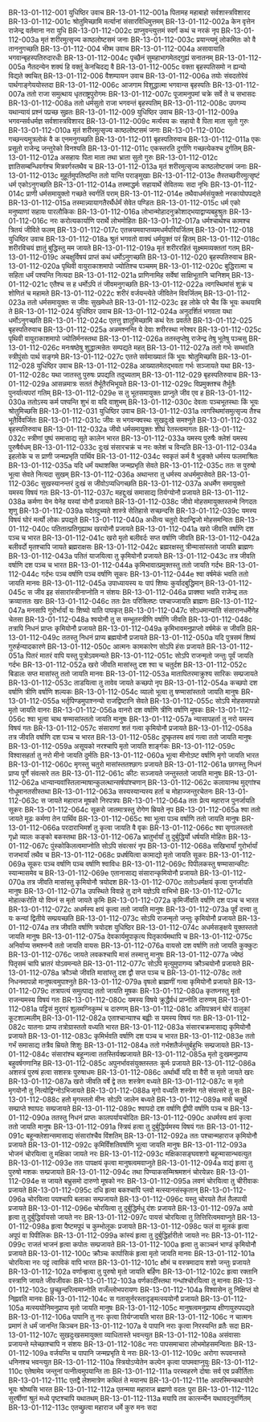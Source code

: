 BR-13-01-112-001	युधिष्ठिर उवाच
BR-13-01-112-001a	पितामह महाबाहो सर्वशास्त्रविशारद
BR-13-01-112-001c	श्रोतुमिच्छामि मर्त्यानां संसारविधिमुत्तमम्
BR-13-01-112-002a	केन वृत्तेन राजेन्द्र वर्तमाना नरा युधि
BR-13-01-112-002c	प्राप्नुवन्त्युत्तमं स्वर्गं कथं च नरकं नृप
BR-13-01-112-003a	मृतं शरीरमुत्सृज्य काष्ठलोष्टसमं जनाः
BR-13-01-112-003c	प्रयान्त्यमुं लोकमितः को वै ताननुगच्छति
BR-13-01-112-004	भीष्म उवाच
BR-13-01-112-004a	असावायाति भगवान्बृहस्पतिरुदारधीः
BR-13-01-112-004c	पृच्छैनं सुमहाभागमेतद्गुह्यं सनातनम्
BR-13-01-112-005a	नैतदन्येन शक्यं हि वक्तुं केनचिदद्य वै
BR-13-01-112-005c	वक्ता बृहस्पतिसमो न ह्यन्यो विद्यते क्वचित्
BR-13-01-112-006	वैशम्पायन उवाच
BR-13-01-112-006a	तयोः संवदतोरेवं पार्थगाङ्गेययोस्तदा
BR-13-01-112-006c	आजगाम विशुद्धात्मा भगवान्स बृहस्पतिः
BR-13-01-112-007a	ततो राजा समुत्थाय धृतराष्ट्रपुरोगमः
BR-13-01-112-007c	पूजामनुपमां चक्रे सर्वे ते च सभासदः
BR-13-01-112-008a	ततो धर्मसुतो राजा भगवन्तं बृहस्पतिम्
BR-13-01-112-008c	उपगम्य यथान्यायं प्रश्नं पप्रच्छ सुव्रतः
BR-13-01-112-009	युधिष्ठिर उवाच
BR-13-01-112-009a	भगवन्सर्वधर्मज्ञ सर्वशास्त्रविशारद
BR-13-01-112-009c	मर्त्यस्य कः सहायो वै पिता माता सुतो गुरुः
BR-13-01-112-010a	मृतं शरीरमुत्सृज्य काष्ठलोष्टसमं जनाः
BR-13-01-112-010c	गच्छन्त्यमुत्रलोकं वै क एनमनुगच्छति
BR-13-01-112-011	बृहस्पतिरुवाच
BR-13-01-112-011a	एकः प्रसूतो राजेन्द्र जन्तुरेको विनश्यति
BR-13-01-112-011c	एकस्तरति दुर्गाणि गच्छत्येकश्च दुर्गतिम्
BR-13-01-112-012a	असहायः पिता माता तथा भ्राता सुतो गुरुः
BR-13-01-112-012c	ज्ञातिसम्बन्धिवर्गश्च मित्रवर्गस्तथैव च
BR-13-01-112-013a	मृतं शरीरमुत्सृज्य काष्ठलोष्टसमं जनाः
BR-13-01-112-013c	मुहूर्तमुपतिष्ठन्ति ततो यान्ति पराङ्मुखाः
BR-13-01-112-013e	तैस्तच्छरीरमुत्सृष्टं धर्म एकोऽनुगच्छति
BR-13-01-112-014a	तस्माद्धर्मः सहायार्थे सेवितव्यः सदा नृभिः
BR-13-01-112-014c	प्राणी धर्मसमायुक्तो गच्छते स्वर्गतिं पराम्
BR-13-01-112-014e	तथैवाधर्मसंयुक्तो नरकायोपपद्यते
BR-13-01-112-015a	तस्मान्न्यायागतैरर्थैर्धर्मं सेवेत पण्डितः
BR-13-01-112-015c	धर्म एको मनुष्याणां सहायः पारलौकिकः
BR-13-01-112-016a	लोभान्मोहादनुक्रोशाद्भयाद्वाप्यबहुश्रुतः
BR-13-01-112-016c	नरः करोत्यकार्याणि परार्थे लोभमोहितः
BR-13-01-112-017a	धर्मश्चार्थश्च कामश्च त्रितयं जीविते फलम्
BR-13-01-112-017c	एतत्त्रयमवाप्तव्यमधर्मपरिवर्जितम्
BR-13-01-112-018	युधिष्ठिर उवाच
BR-13-01-112-018a	श्रुतं भगवतो वाक्यं धर्मयुक्तं परं हितम्
BR-13-01-112-018c	शरीरविचयं ज्ञातुं बुद्धिस्तु मम जायते
BR-13-01-112-019a	मृतं शरीररहितं सूक्ष्ममव्यक्ततां गतम्
BR-13-01-112-019c	अचक्षुर्विषयं प्राप्तं कथं धर्मोऽनुगच्छति
BR-13-01-112-020	बृहस्पतिरुवाच
BR-13-01-112-020a	पृथिवी वायुराकाशमापो ज्योतिश्च पञ्चमम्
BR-13-01-112-020c	बुद्धिरात्मा च सहिता धर्मं पश्यन्ति नित्यदा
BR-13-01-112-021a	प्राणिनामिह सर्वेषां साक्षिभूतानि चानिशम्
BR-13-01-112-021c	एतैश्च स ह धर्मोऽपि तं जीवमनुगच्छति
BR-13-01-112-022a	त्वगस्थिमांसं शुक्रं च शोणितं च महामते
BR-13-01-112-022c	शरीरं वर्जयन्त्येते जीवितेन विवर्जितम्
BR-13-01-112-023a	ततो धर्मसमायुक्तः स जीवः सुखमेधते
BR-13-01-112-023c	इह लोके परे चैव किं भूयः कथयामि ते
BR-13-01-112-024	युधिष्ठिर उवाच
BR-13-01-112-024a	अनुदर्शितं भगवता यथा धर्मोऽनुगच्छति
BR-13-01-112-024c	एतत्तु ज्ञातुमिच्छामि कथं रेतः प्रवर्तते
BR-13-01-112-025	बृहस्पतिरुवाच
BR-13-01-112-025a	अन्नमश्नन्ति ये देवाः शरीरस्था नरेश्वर
BR-13-01-112-025c	पृथिवी वायुराकाशमापो ज्योतिर्मनस्तथा
BR-13-01-112-026a	ततस्तृप्तेषु राजेन्द्र तेषु भूतेषु पञ्चसु
BR-13-01-112-026c	मनःषष्ठेषु शुद्धात्मन्रेतः सम्पद्यते महत्
BR-13-01-112-027a	ततो गर्भः सम्भवति स्त्रीपुंसोः पार्थ सङ्गमे
BR-13-01-112-027c	एतत्ते सर्वमाख्यातं किं भूयः श्रोतुमिच्छसि
BR-13-01-112-028	युधिष्ठिर उवाच
BR-13-01-112-028a	आख्यातमेतद्भवता गर्भः सञ्जायते यथा
BR-13-01-112-028c	यथा जातस्तु पुरुषः प्रपद्यति तदुच्यताम्
BR-13-01-112-029	बृहस्पतिरुवाच
BR-13-01-112-029a	आसन्नमात्रः सततं तैर्भूतैरभिभूयते
BR-13-01-112-029c	विप्रमुक्तश्च तैर्भूतैः पुनर्यात्यपरां गतिम्
BR-13-01-112-029e	स तु भूतसमायुक्तः प्राप्नुते जीव एव ह
BR-13-01-112-030a	ततोऽस्य कर्म पश्यन्ति शुभं वा यदि वाशुभम्
BR-13-01-112-030c	देवताः पञ्चभूतस्थाः किं भूयः श्रोतुमिच्छसि
BR-13-01-112-031	युधिष्ठिर उवाच
BR-13-01-112-031a	त्वगस्थिमांसमुत्सृज्य तैश्च भूतैर्विवर्जितः
BR-13-01-112-031c	जीवः स भगवन्क्वस्थः सुखदुःखे समश्नुते
BR-13-01-112-032	बृहस्पतिरुवाच
BR-13-01-112-032a	जीवो धर्मसमायुक्तः शीघ्रं रेतस्त्वमागतः
BR-13-01-112-032c	स्त्रीणां पुष्पं समासाद्य सूते कालेन भारत
BR-13-01-112-033a	यमस्य पुरुषैः क्लेशं यमस्य पुरुषैर्वधम्
BR-13-01-112-033c	दुःखं संसारचक्रं च नरः क्लेशं च विन्दति
BR-13-01-112-034a	इहलोके च स प्राणी जन्मप्रभृति पार्थिव
BR-13-01-112-034c	स्वकृतं कर्म वै भुङ्क्ते धर्मस्य फलमाश्रितः
BR-13-01-112-035a	यदि धर्मं यथाशक्ति जन्मप्रभृति सेवते
BR-13-01-112-035c	ततः स पुरुषो भूत्वा सेवते नित्यदा सुखम्
BR-13-01-112-036a	अथान्तरा तु धर्मस्य अधर्ममुपसेवते
BR-13-01-112-036c	सुखस्यानन्तरं दुःखं स जीवोऽप्यधिगच्छति
BR-13-01-112-037a	अधर्मेण समायुक्तो यमस्य विषयं गतः
BR-13-01-112-037c	महद्दुःखं समासाद्य तिर्यग्योनौ प्रजायते
BR-13-01-112-038a	कर्मणा येन येनेह यस्यां योनौ प्रजायते
BR-13-01-112-038c	जीवो मोहसमायुक्तस्तन्मे निगदतः शृणु
BR-13-01-112-039a	यदेतदुच्यते शास्त्रे सेतिहासे सच्छन्दसि
BR-13-01-112-039c	यमस्य विषयं घोरं मर्त्यो लोकः प्रपद्यते
BR-13-01-112-040a	अधीत्य चतुरो वेदान्द्विजो मोहसमन्वितः
BR-13-01-112-040c	पतितात्प्रतिगृह्याथ खरयोनौ प्रजायते
BR-13-01-112-041a	खरो जीवति वर्षाणि दश पञ्च च भारत
BR-13-01-112-041c	खरो मृतो बलीवर्दः सप्त वर्षाणि जीवति
BR-13-01-112-042a	बलीवर्दो मृतश्चापि जायते ब्रह्मराक्षसः
BR-13-01-112-042c	ब्रह्मरक्षस्तु त्रीन्मासांस्ततो जायति ब्राह्मणः
BR-13-01-112-043a	पतितं याजयित्वा तु कृमियोनौ प्रजायते
BR-13-01-112-043c	तत्र जीवति वर्षाणि दश पञ्च च भारत
BR-13-01-112-044a	कृमिभावात्प्रमुक्तस्तु ततो जायति गर्दभः
BR-13-01-112-044c	गर्दभः पञ्च वर्षाणि पञ्च वर्षाणि सूकरः
BR-13-01-112-044e	श्वा वर्षमेकं भवति ततो जायति मानवः
BR-13-01-112-045a	उपाध्यायस्य यः पापं शिष्यः कुर्यादबुद्धिमान्
BR-13-01-112-045c	स जीव इह संसारांस्त्रीनाप्नोति न संशयः
BR-13-01-112-046a	प्राक्श्वा भवति राजेन्द्र ततः क्रव्यात्ततः खरः
BR-13-01-112-046c	ततः प्रेतः परिक्लिष्टः पश्चाज्जायति ब्राह्मणः
BR-13-01-112-047a	मनसापि गुरोर्भार्यां यः शिष्यो याति पापकृत्
BR-13-01-112-047c	सोऽधमान्याति संसारानधर्मेणेह चेतसा
BR-13-01-112-048a	श्वयोनौ तु स सम्भूतस्त्रीणि वर्षाणि जीवति
BR-13-01-112-048c	तत्रापि निधनं प्राप्तः कृमियोनौ प्रजायते
BR-13-01-112-049a	कृमिभावमनुप्राप्तो वर्षमेकं स जीवति
BR-13-01-112-049c	ततस्तु निधनं प्राप्य ब्रह्मयोनौ प्रजायते
BR-13-01-112-050a	यदि पुत्रसमं शिष्यं गुरुर्हन्यादकारणे
BR-13-01-112-050c	आत्मनः कामकारेण सोऽपि हंसः प्रजायते
BR-13-01-112-051a	पितरं मातरं वापि यस्तु पुत्रोऽवमन्यते
BR-13-01-112-051c	सोऽपि राजन्मृतो जन्तुः पूर्वं जायति गर्दभः
BR-13-01-112-052a	खरो जीवति मासांस्तु दश श्वा च चतुर्दश
BR-13-01-112-052c	बिडालः सप्त मासांस्तु ततो जायति मानवः
BR-13-01-112-053a	मातापितरमाक्रुश्य सारिकः सम्प्रजायते
BR-13-01-112-053c	ताडयित्वा तु तावेव जायते कच्छपो नृप
BR-13-01-112-054a	कच्छपो दश वर्षाणि त्रीणि वर्षाणि शल्यकः
BR-13-01-112-054c	व्यालो भूत्वा तु षण्मासांस्ततो जायति मानुषः
BR-13-01-112-055a	भर्तृपिण्डमुपाश्नन्यो राजद्विष्टानि सेवते
BR-13-01-112-055c	सोऽपि मोहसमापन्नो मृतो जायति वानरः
BR-13-01-112-056a	वानरो दश वर्षाणि त्रीणि वर्षाणि मूषकः
BR-13-01-112-056c	श्वा भूत्वा चाथ षण्मासांस्ततो जायति मानुषः
BR-13-01-112-057a	न्यासापहर्ता तु नरो यमस्य विषयं गतः
BR-13-01-112-057c	संसाराणां शतं गत्वा कृमियोनौ प्रजायते
BR-13-01-112-058a	तत्र जीवति वर्षाणि दश पञ्च च भारत
BR-13-01-112-058c	दुष्कृतस्य क्षयं गत्वा ततो जायति मानुषः
BR-13-01-112-059a	असूयको नरश्चापि मृतो जायति शार्ङ्गकः
BR-13-01-112-059c	विश्वासहर्ता तु नरो मीनो जायति दुर्मतिः
BR-13-01-112-060a	भूत्वा मीनोऽष्ट वर्षाणि मृगो जायति भारत
BR-13-01-112-060c	मृगस्तु चतुरो मासांस्ततश्छागः प्रजायते
BR-13-01-112-061a	छागस्तु निधनं प्राप्य पूर्णे संवत्सरे ततः
BR-13-01-112-061c	कीटः सञ्जायते जन्तुस्ततो जायति मानुषः
BR-13-01-112-062a	धान्यान्यवांस्तिलान्माषान्कुलत्थान्सर्षपांश्चणान्
BR-13-01-112-062c	कलायानथ मुद्गांश्च गोधूमानतसीस्तथा
BR-13-01-112-063a	सस्यस्यान्यस्य हर्ता च मोहाज्जन्तुरचेतनः
BR-13-01-112-063c	स जायते महाराज मूषको निरपत्रपः
BR-13-01-112-064a	ततः प्रेत्य महाराज पुनर्जायति सूकरः
BR-13-01-112-064c	सूकरो जातमात्रस्तु रोगेण म्रियते नृप
BR-13-01-112-065a	श्वा ततो जायते मूढः कर्मणा तेन पार्थिव
BR-13-01-112-065c	श्वा भूत्वा पञ्च वर्षाणि ततो जायति मानुषः
BR-13-01-112-066a	परदाराभिमर्शं तु कृत्वा जायति वै वृकः
BR-13-01-112-066c	श्वा सृगालस्ततो गृध्रो व्यालः कङ्को बकस्तथा
BR-13-01-112-067a	भ्रातुर्भार्यां तु दुर्बुद्धिर्यो धर्षयति मोहितः
BR-13-01-112-067c	पुंस्कोकिलत्वमाप्नोति सोऽपि संवत्सरं नृप
BR-13-01-112-068a	सखिभार्यां गुरोर्भार्यां राजभार्यां तथैव च
BR-13-01-112-068c	प्रधर्षयित्वा कामाद्यो मृतो जायति सूकरः
BR-13-01-112-069a	सूकरः पञ्च वर्षाणि पञ्च वर्षाणि श्वाविधः
BR-13-01-112-069c	पिपीलकस्तु षण्मासान्कीटः स्यान्मासमेव च
BR-13-01-112-069e	एतानासाद्य संसारान्कृमियोनौ प्रजायते
BR-13-01-112-070a	तत्र जीवति मासांस्तु कृमियोनौ त्रयोदश
BR-13-01-112-070c	ततोऽधर्मक्षयं कृत्वा पुनर्जायति मानुषः
BR-13-01-112-071a	उपस्थिते विवाहे तु दाने यज्ञेऽपि वाभिभो
BR-13-01-112-071c	मोहात्करोति यो विघ्नं स मृतो जायते कृमिः
BR-13-01-112-072a	कृमिर्जीवति वर्षाणि दश पञ्च च भारत
BR-13-01-112-072c	अधर्मस्य क्षयं कृत्वा ततो जायति मानुषः
BR-13-01-112-073a	पूर्वं दत्त्वा तु यः कन्यां द्वितीये सम्प्रयच्छति
BR-13-01-112-073c	सोऽपि राजन्मृतो जन्तुः कृमियोनौ प्रजायते
BR-13-01-112-074a	तत्र जीवति वर्षाणि त्रयोदश युधिष्ठिर
BR-13-01-112-074c	अधर्मसङ्क्षये युक्तस्ततो जायति मानुषः
BR-13-01-112-075a	देवकार्यमुपाकृत्य पितृकार्यमथापि च
BR-13-01-112-075c	अनिर्वाप्य समश्नन्वै ततो जायति वायसः
BR-13-01-112-076a	वायसो दश वर्षाणि ततो जायति कुक्कुटः
BR-13-01-112-076c	जायते लवकश्चापि मासं तस्मात्तु मानुषः
BR-13-01-112-077a	ज्येष्ठं पितृसमं चापि भ्रातरं योऽवमन्यते
BR-13-01-112-077c	सोऽपि मृत्युमुपागम्य क्रौञ्चयोनौ प्रजायते
BR-13-01-112-078a	क्रौञ्चो जीवति मासांस्तु दश द्वौ सप्त पञ्च च
BR-13-01-112-078c	ततो निधनमापन्नो मानुषत्वमुपाश्नुते
BR-13-01-112-079a	वृषलो ब्राह्मणीं गत्वा कृमियोनौ प्रजायते
BR-13-01-112-079c	तत्रापत्यं समुत्पाद्य ततो जायति मूषकः
BR-13-01-112-080a	कृतघ्नस्तु मृतो राजन्यमस्य विषयं गतः
BR-13-01-112-080c	यमस्य विषये क्रुद्धैर्वधं प्राप्नोति दारुणम्
BR-13-01-112-081a	पट्टिसं मुद्गरं शूलमग्निकुम्भं च दारुणम्
BR-13-01-112-081c	असिपत्रवनं घोरं वालुकां कूटशाल्मलीम्
BR-13-01-112-082a	एताश्चान्याश्च बह्वीः स यमस्य विषयं गतः
BR-13-01-112-082c	यातनाः प्राप्य तत्रोग्रास्ततो वध्यति भारत
BR-13-01-112-083a	संसारचक्रमासाद्य कृमियोनौ प्रजायते
BR-13-01-112-083c	कृमिर्भवति वर्षाणि दश पञ्च च भारत
BR-13-01-112-083e	ततो गर्भं समासाद्य तत्रैव म्रियते शिशुः
BR-13-01-112-084a	ततो गर्भशतैर्जन्तुर्बहुभिः सम्प्रजायते
BR-13-01-112-084c	संसारांश्च बहून्गत्वा ततस्तिर्यक्प्रजायते
BR-13-01-112-085a	मृतो दुःखमनुप्राप्य बहुवर्षगणानिह
BR-13-01-112-085c	अपुनर्भावसंयुक्तस्ततः कूर्मः प्रजायते
BR-13-01-112-086a	अशस्त्रं पुरुषं हत्वा सशस्त्रः पुरुषाधमः
BR-13-01-112-086c	अर्थार्थी यदि वा वैरी स मृतो जायते खरः
BR-13-01-112-087a	खरो जीवति वर्षे द्वे ततः शस्त्रेण वध्यते
BR-13-01-112-087c	स मृतो मृगयोनौ तु नित्योद्विग्नोऽभिजायते
BR-13-01-112-088a	मृगो वध्यति शस्त्रेण गते संवत्सरे तु सः
BR-13-01-112-088c	हतो मृगस्ततो मीनः सोऽपि जालेन बध्यते
BR-13-01-112-089a	मासे चतुर्थे सम्प्राप्ते श्वापदः सम्प्रजायते
BR-13-01-112-089c	श्वापदो दश वर्षाणि द्वीपी वर्षाणि पञ्च च
BR-13-01-112-090a	ततस्तु निधनं प्राप्तः कालपर्यायचोदितः
BR-13-01-112-090c	अधर्मस्य क्षयं कृत्वा ततो जायति मानुषः
BR-13-01-112-091a	स्त्रियं हत्वा तु दुर्बुद्धिर्यमस्य विषयं गतः
BR-13-01-112-091c	बहून्क्लेशान्समासाद्य संसारांश्चैव विंशतिम्
BR-13-01-112-092a	ततः पश्चान्महाराज कृमियोनौ प्रजायते
BR-13-01-112-092c	कृमिर्विंशतिवर्षाणि भूत्वा जायति मानुषः
BR-13-01-112-093a	भोजनं चोरयित्वा तु मक्षिका जायते नरः
BR-13-01-112-093c	मक्षिकासङ्घवशगो बहून्मासान्भवत्युत
BR-13-01-112-093e	ततः पापक्षयं कृत्वा मानुषत्वमवाप्नुते
BR-13-01-112-094a	वाद्यं हृत्वा तु पुरुषो मशकः सम्प्रजायते
BR-13-01-112-094c	तथा पिण्याकसम्मिश्रमशनं चोरयेन्नरः
BR-13-01-112-094e	स जायते बभ्रुसमो दारुणो मूषको नरः
BR-13-01-112-095a	लवणं चोरयित्वा तु चीरीवाकः प्रजायते
BR-13-01-112-095c	दधि हृत्वा बकश्चापि प्लवो मत्स्यानसंस्कृतान्
BR-13-01-112-096a	चोरयित्वा पयश्चापि बलाका सम्प्रजायते
BR-13-01-112-096c	यस्तु चोरयते तैलं तैलपायी प्रजायते
BR-13-01-112-096e	चोरयित्वा तु दुर्बुद्धिर्मधु दंशः प्रजायते
BR-13-01-112-097a	अयो हृत्वा तु दुर्बुद्धिर्वायसो जायते नरः
BR-13-01-112-097c	पायसं चोरयित्वा तु तित्तिरित्वमवाप्नुते
BR-13-01-112-098a	हृत्वा पैष्टमपूपं च कुम्भोलूकः प्रजायते
BR-13-01-112-098c	फलं वा मूलकं हृत्वा अपूपं वा पिपीलिकः
BR-13-01-112-099a	कांस्यं हृत्वा तु दुर्बुद्धिर्हारीतो जायते नरः
BR-13-01-112-099c	राजतं भाजनं हृत्वा कपोतः सम्प्रजायते
BR-13-01-112-100a	हृत्वा तु काञ्चनं भाण्डं कृमियोनौ प्रजायते
BR-13-01-112-100c	क्रौञ्चः कार्पासिकं हृत्वा मृतो जायति मानवः
BR-13-01-112-101a	चोरयित्वा नरः पट्टं त्वाविकं वापि भारत
BR-13-01-112-101c	क्षौमं च वस्त्रमादाय शशो जन्तुः प्रजायते
BR-13-01-112-102a	वर्णान्हृत्वा तु पुरुषो मृतो जायति बर्हिणः
BR-13-01-112-102c	हृत्वा रक्तानि वस्त्राणि जायते जीवजीवकः
BR-13-01-112-103a	वर्णकादींस्तथा गन्धांश्चोरयित्वा तु मानवः
BR-13-01-112-103c	छुच्छुन्दरित्वमाप्नोति राजँल्लोभपरायणः
BR-13-01-112-104a	विश्वासेन तु निक्षिप्तं यो निह्नवति मानवः
BR-13-01-112-104c	स गतासुर्नरस्तादृङ्मत्स्ययोनौ प्रजायते
BR-13-01-112-105a	मत्स्ययोनिमनुप्राप्य मृतो जायति मानुषः
BR-13-01-112-105c	मानुषत्वमनुप्राप्य क्षीणायुरुपपद्यते
BR-13-01-112-106a	पापानि तु नरः कृत्वा तिर्यग्जायति भारत
BR-13-01-112-106c	न चात्मनः प्रमाणं ते धर्मं जानन्ति किञ्चन
BR-13-01-112-107a	ये पापानि नराः कृत्वा निरस्यन्ति व्रतैः सदा
BR-13-01-112-107c	सुखदुःखसमायुक्ता व्याधितास्ते भवन्त्युत
BR-13-01-112-108a	असंवासाः प्रजायन्ते म्लेच्छाश्चापि न संशयः
BR-13-01-112-108c	नराः पापसमाचारा लोभमोहसमन्विताः
BR-13-01-112-109a	वर्जयन्ति च पापानि जन्मप्रभृति ये नराः
BR-13-01-112-109c	अरोगा रूपवन्तस्ते धनिनश्च भवन्त्युत
BR-13-01-112-110a	स्त्रियोऽप्येतेन कल्पेन कृत्वा पापमवाप्नुयुः
BR-13-01-112-110c	एतेषामेव जन्तूनां पत्नीत्वमुपयान्ति ताः
BR-13-01-112-111a	परस्वहरणे दोषाः सर्व एव प्रकीर्तिताः
BR-13-01-112-111c	एतद्वै लेशमात्रेण कथितं ते मयानघ
BR-13-01-112-111e	अपरस्मिन्कथायोगे भूयः श्रोष्यसि भारत
BR-13-01-112-112a	एतन्मया महाराज ब्रह्मणो वदतः पुरा
BR-13-01-112-112c	सुरर्षीणां श्रुतं मध्ये पृष्टश्चापि यथातथम्
BR-13-01-112-113a	मयापि तव कार्त्स्न्येन यथावदनुवर्णितम्
BR-13-01-112-113c	एतच्छ्रुत्वा महाराज धर्मे कुरु मनः सदा
